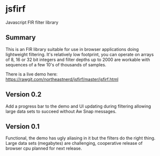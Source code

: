 # jsfirf
Javascript FIR filter library 
## Summary
This is an FIR library suitable for use in browser applications doing lightweight filtering. It's relatively low footprint, you can operate on arrays of 8, 16 or 32 bit integers and filter depths up to 2000 are workable with sequences of a few 10's of thousands of samples.

There is a live demo here: https://rawgit.com/northeastnerd/jsfirf/master/jsfirf.html

## Version 0.2
Add a progress bar to the demo and UI updating during filtering allowing large data sets to succeed without Aw Snap messages.

## Version 0.1
Functional, the demo has ugly aliasing in it but the filters do the right thing. Large data sets (megabytes) are challenging, cooperative release of browser cpu planned for next release.

